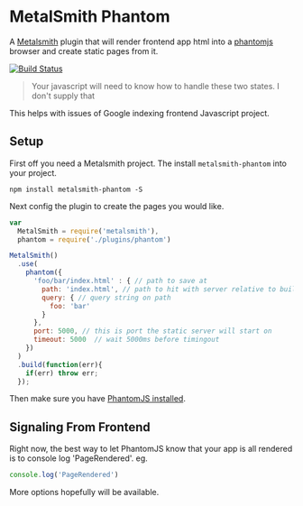 # MetalSmith Phantom

A [Metalsmith](http://www.metalsmith.io/) plugin that will render frontend app html into a [phantomjs](http://phantomjs.org/) browser and create static pages from it.

[![Build Status](https://travis-ci.org/jcblw/metalsmith-phantom.svg?branch=master)](https://travis-ci.org/jcblw/metalsmith-phantom)

> Your javascript will need to know how to handle these two states. I don't supply that

This helps with issues of Google indexing frontend Javascript project. 

## Setup 

First off you need a Metalsmith project. The install `metalsmith-phantom` into your project. 

	npm install metalsmith-phantom -S

Next config the plugin to create the pages you would like.

```javascript
var 
  MetalSmith = require('metalsmith'),
  phantom = require('./plugins/phantom')

MetalSmith()
  .use(
    phantom({ 
      'foo/bar/index.html' : { // path to save at
        path: 'index.html', // path to hit with server relative to build dir
        query: { // query string on path
          foo: 'bar'
        }
      },
      port: 5000, // this is port the static server will start on
      timeout: 5000  // wait 5000ms before timingout 
    })
  )
  .build(function(err){
    if(err) throw err;
  });
```

Then make sure you have [PhantomJS installed](http://phantomjs.org/download.html).

## Signaling From Frontend

Right now, the best way to let PhantomJS know that your app is all rendered is to console log 'PageRendered'. eg.

```javascript
console.log('PageRendered')
```
More options hopefully will be available.
